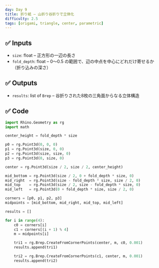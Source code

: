 ```yaml
---
day: Day 9
title: 折り紙 – 山折り谷折りで立体化
difficulty: 2.5
tags: [origami, triangle, center, parametric]
---
```


## ✅ Inputs

- `size`: float – 正方形の一辺の長さ
- `fold_depth`: float – 0〜0.5 の範囲で、辺の中点を中心にどれだけ寄せるか（折り込みの深さ）

## ✅ Outputs

- `results`: list of `Brep` – 谷折りされた8枚の三角面からなる立体構造

## ✅ Code

```python
import Rhino.Geometry as rg
import math

center_height = fold_depth * size

p0 = rg.Point3d(0, 0, 0)
p1 = rg.Point3d(size, 0, 0)
p2 = rg.Point3d(size, size, 0)
p3 = rg.Point3d(0, size, 0)

center = rg.Point3d(size / 2, size / 2, center_height)

mid_bottom = rg.Point3d(size / 2, 0 + fold_depth * size, 0)
mid_right  = rg.Point3d(size - fold_depth * size, size / 2, 0)
mid_top    = rg.Point3d(size / 2, size - fold_depth * size, 0)
mid_left   = rg.Point3d(0 + fold_depth * size, size / 2, 0)

corners = [p0, p1, p2, p3]
midpoints = [mid_bottom, mid_right, mid_top, mid_left]

results = []

for i in range(4):
    c0 = corners[i]
    c1 = corners[(i + 1) % 4]
    m = midpoints[i]

    tri1 = rg.Brep.CreateFromCornerPoints(center, m, c0, 0.001)
    results.append(tri1)

    tri2 = rg.Brep.CreateFromCornerPoints(c1, center, m, 0.001)
    results.append(tri2)

```
